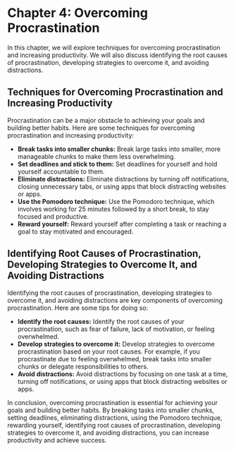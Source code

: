 Chapter 4: Overcoming Procrastination
=====================================

In this chapter, we will explore techniques for overcoming procrastination and increasing productivity. We will also discuss identifying the root causes of procrastination, developing strategies to overcome it, and avoiding distractions.

Techniques for Overcoming Procrastination and Increasing Productivity
---------------------------------------------------------------------

Procrastination can be a major obstacle to achieving your goals and building better habits. Here are some techniques for overcoming procrastination and increasing productivity:

* **Break tasks into smaller chunks:** Break large tasks into smaller, more manageable chunks to make them less overwhelming.
* **Set deadlines and stick to them:** Set deadlines for yourself and hold yourself accountable to them.
* **Eliminate distractions:** Eliminate distractions by turning off notifications, closing unnecessary tabs, or using apps that block distracting websites or apps.
* **Use the Pomodoro technique:** Use the Pomodoro technique, which involves working for 25 minutes followed by a short break, to stay focused and productive.
* **Reward yourself:** Reward yourself after completing a task or reaching a goal to stay motivated and encouraged.

Identifying Root Causes of Procrastination, Developing Strategies to Overcome It, and Avoiding Distractions
-----------------------------------------------------------------------------------------------------------

Identifying the root causes of procrastination, developing strategies to overcome it, and avoiding distractions are key components of overcoming procrastination. Here are some tips for doing so:

* **Identify the root causes:** Identify the root causes of your procrastination, such as fear of failure, lack of motivation, or feeling overwhelmed.
* **Develop strategies to overcome it:** Develop strategies to overcome procrastination based on your root causes. For example, if you procrastinate due to feeling overwhelmed, break tasks into smaller chunks or delegate responsibilities to others.
* **Avoid distractions:** Avoid distractions by focusing on one task at a time, turning off notifications, or using apps that block distracting websites or apps.

In conclusion, overcoming procrastination is essential for achieving your goals and building better habits. By breaking tasks into smaller chunks, setting deadlines, eliminating distractions, using the Pomodoro technique, rewarding yourself, identifying root causes of procrastination, developing strategies to overcome it, and avoiding distractions, you can increase productivity and achieve success.
